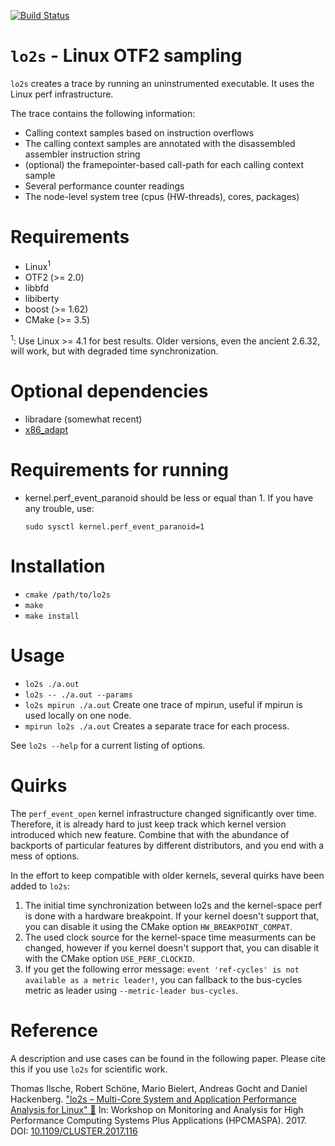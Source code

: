 [![Build Status](https://travis-ci.org/tud-zih-energy/lo2s.svg?branch=master)](https://travis-ci.org/tud-zih-energy/lo2s)

# `lo2s` - Linux OTF2 sampling

`lo2s` creates a trace by running an uninstrumented executable. It uses the Linux perf
infrastructure.

The trace contains the following information:

 * Calling context samples based on instruction overflows
 * The calling context samples are annotated with the disassembled assembler instruction string
 * (optional) the framepointer-based call-path for each calling context sample
 * Several performance counter readings
 * The node-level system tree (cpus (HW-threads), cores, packages)

# Requirements

 * Linux<sup>1</sup>
 * OTF2 (>= 2.0)
 * libbfd
 * libiberty
 * boost (>= 1.62)
 * CMake (>= 3.5)
 
<sup>1</sup>: Use Linux >= 4.1 for best results. Older versions, even the ancient 2.6.32, will work, but with degraded time synchronization.
 
# Optional dependencies

 * libradare (somewhat recent)
 * [x86_adapt](https://github.com/tud-zih-energy/x86_adapt)


# Requirements for running

 * kernel.perf_event_paranoid should be less or equal than 1. If you have any trouble, use:

   `sudo sysctl kernel.perf_event_paranoid=1`

# Installation

 * `cmake /path/to/lo2s`
 * `make`
 * `make install`

# Usage

 * `lo2s ./a.out`
 * `lo2s -- ./a.out --params`
 * `lo2s mpirun ./a.out` Create one trace of mpirun, useful if mpirun is used locally on one node.
 * `mpirun lo2s ./a.out` Creates a separate trace for each process.
 
See `lo2s --help` for a current listing of options.

# Quirks

The `perf_event_open` kernel infrastructure changed significantly over time.
Therefore, it is already hard to just keep track which kernel version introduced which new feature. 
Combine that with the abundance of backports of particular features by different distributors, and you end with a mess of options.

In the effort to keep compatible with older kernels, several quirks have been added to `lo2s`:

1. The initial time synchronization between lo2s and the kernel-space perf is done with a hardware breakpoint. If your kernel doesn't support that, you can disable it using the CMake option `HW_BREAKPOINT_COMPAT`.
2. The used clock source for the kernel-space time measurments can be changed, however if you kernel doesn't support that, you can disable it with the CMake option `USE_PERF_CLOCKID`.
3. If you get the following error message: `event 'ref-cycles' is not available as a metric leader!`, you can fallback to the bus-cycles metric as leader using `--metric-leader bus-cycles`.

# Reference

A description and use cases can be found in the following paper. Please cite this if you use `lo2s` for scientific work.

Thomas Ilsche, Robert Schöne, Mario Bielert, Andreas Gocht and Daniel Hackenberg. ["lo2s – Multi-Core System and Application Performance Analysis for Linux" 📕](https://tu-dresden.de/zih/forschung/ressourcen/dateien/projekte/haec/lo2s.pdf) In: Workshop on Monitoring and Analysis for High Performance Computing Systems Plus Applications (HPCMASPA). 2017. DOI: [10.1109/CLUSTER.2017.116](https://doi.org/10.1109/CLUSTER.2017.116)
